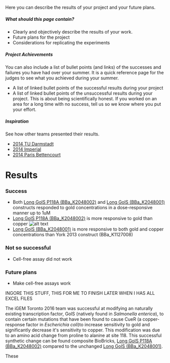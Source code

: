 Here you can describe the results of your project and your future plans.

##### What should this page contain?

*   Clearly and objectively describe the results of your work.
*   Future plans for the project
*   Considerations for replicating the experiments

##### Project Achievements

You can also include a list of bullet points (and links) of the successes and failures you have had over your summer. It is a quick reference page for the judges to see what you achieved during your summer.

*   A list of linked bullet points of the successful results during your project
*   A list of linked bullet points of the unsuccessful results during your project. This is about being scientifically honest. If you worked on an area for a long time with no success, tell us so we know where you put your effort.

##### Inspiration

See how other teams presented their results.

*   [2014 TU Darmstadt](http://2014.igem.org/Team:TU_Darmstadt/Results/Pathway)
*   [2014 Imperial](http://2014.igem.org/Team:Imperial/Results)
*   [2014 Paris Bettencourt](http://2014.igem.org/Team:Paris_Bettencourt/Results)

# Results

### Success

* Both [Long GolS P118A (BBa_K2048002)](http://parts.igem.org/wiki/index.php?title=Part:BBa_K2048002) and [Long GolS (BBa_K2048001)](http://parts.igem.org/wiki/index.php?title=Part:BBa_K2048001) constructs responded to gold concentrations in a dose-responsive manner up to 1uM 
* [Long GolS P118A (BBa_K2048002)](http://parts.igem.org/wiki/index.php?title=Part:BBa_K2048002) is more responsive to gold than copper
![alt text](http://parts.igem.org/wiki/images/6/60/Igem_2016_Gold_Copper_Cell_Assay.jpeg)
* [Long GolS (BBa_K2048001)](http://parts.igem.org/wiki/index.php?title=Part:BBa_K2048001) is more responsive to both gold and copper concentrations than York 2013 construct (BBa_K1127008)

### Not so successful

* Cell-free assay did not work

### Future plans

* Make cell-free assays work


INGORE THIS STUFF, THIS FOR ME TO FINISH LATER WHEN I HAS ALL EXCEL FILES

The iGEM Toronto 2016 team was successful at modifying an naturally existing transcription factor, GolS (natively found in *Salmonella enterica*), to contain certain mutations that have been found to cause CueR (a copper-response factor in *Escherichia coli*)to increase sensitivity to gold and significantly decrease it's sensitivity to copper. This modification was due to an amino acid change from proline to alanine at site 118. This successful synthetic change can be found composite BioBricks, [Long GolS P118A (BBa_K2048002)](http://parts.igem.org/wiki/index.php?title=Part:BBa_K2048002) compared to the unchanged [Long GolS (BBa_K2048001)](http://parts.igem.org/wiki/index.php?title=Part:BBa_K2048001).

These 
